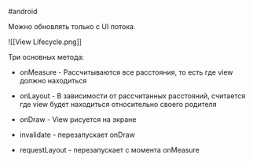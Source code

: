 #android 

Можно обновлять только с UI потока. 

![[View Lifecycle.png]]

Три основных метода:
- onMeasure  - Рассчитываются все расстояния, то есть где view должно находиться
- onLayout - В зависимости от рассчитанных расстояний, считается где view будет находиться относительно своего родителя
- onDraw - View рисуется на экране

- invalidate - перезапускает onDraw
- requestLayout - перезапускает с момента onMeasure
